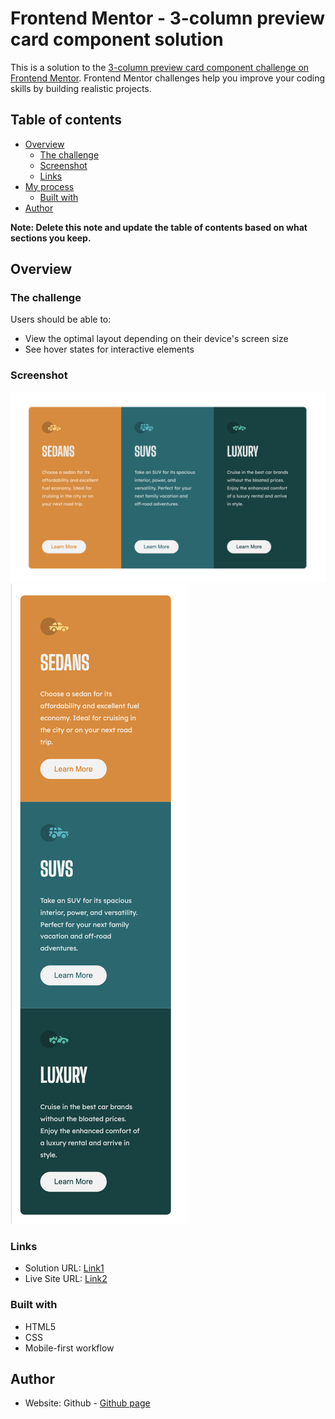 # Frontend Mentor - 3-column preview card component solution

This is a solution to the [3-column preview card component challenge on Frontend Mentor](https://www.frontendmentor.io/challenges/3column-preview-card-component-pH92eAR2-). Frontend Mentor challenges help you improve your coding skills by building realistic projects. 

## Table of contents

- [Overview](#overview)
  - [The challenge](#the-challenge)
  - [Screenshot](#screenshot)
  - [Links](#links)
- [My process](#my-process)
  - [Built with](#built-with)
- [Author](#author)

**Note: Delete this note and update the table of contents based on what sections you keep.**

## Overview

### The challenge

Users should be able to:

- View the optimal layout depending on their device's screen size
- See hover states for interactive elements

### Screenshot

![Screenshot](images/desktop-ver.png)
![Screenshot](images/mobile-ver.png)

### Links

- Solution URL: [Link1](https://github.com/minmiller/-3columncards.github.io.git)
- Live Site URL: [Link2](https://minmiller.github.io/-3columncards.github.io/)

### Built with

- HTML5 
- CSS 
- Mobile-first workflow

## Author

- Website: Github - [Github page](https://github.com/minmiller)
